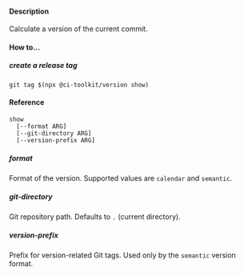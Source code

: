 #### Description

Calculate a version of the current commit.

#### How to...

##### create a release tag

```shell
git tag $(npx @ci-toolkit/version show)
```

#### Reference

```
show 
  [--format ARG] 
  [--git-directory ARG]
  [--version-prefix ARG] 
```

##### format

Format of the version. 
Supported values are `calendar` and `semantic`.

##### git-directory

Git repository path. Defaults to `.` (current directory).

##### version-prefix

Prefix for version-related Git tags. 
Used only by the `semantic` version format.

